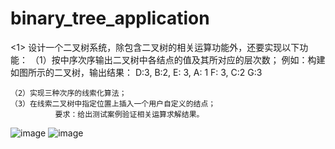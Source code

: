 # binary_tree_application
<1> 设计一个二叉树系统，除包含二叉树的相关运算功能外，还要实现以下功能： 
    （1）按中序次序输出二叉树中各结点的值及其所对应的层次数；
               例如：构建如图所示的二叉树，输出结果：
                                D:3,  B:2,  E: 3,  A: 1  F: 3,  C:2 G:3 

  
    （2）实现三种次序的线索化算法；
    （3）在线索二叉树中指定位置上插入一个用户自定义的结点；
              要求：给出测试案例验证相关运算求解结果。
![image](https://github.com/1951350456/binary_tree_application/assets/115992637/55e936a4-1592-498a-a5ed-aaa32ed117b8)
![image](https://github.com/1951350456/binary_tree_application/assets/115992637/52599452-0949-4430-bcc7-21b1013d33d4)


